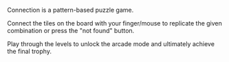 Connection is a pattern-based puzzle game.

Connect the tiles on the board with your finger/mouse to replicate the given combination or press the "not found" button.

Play through the levels to unlock the arcade mode and ultimately achieve the final trophy.